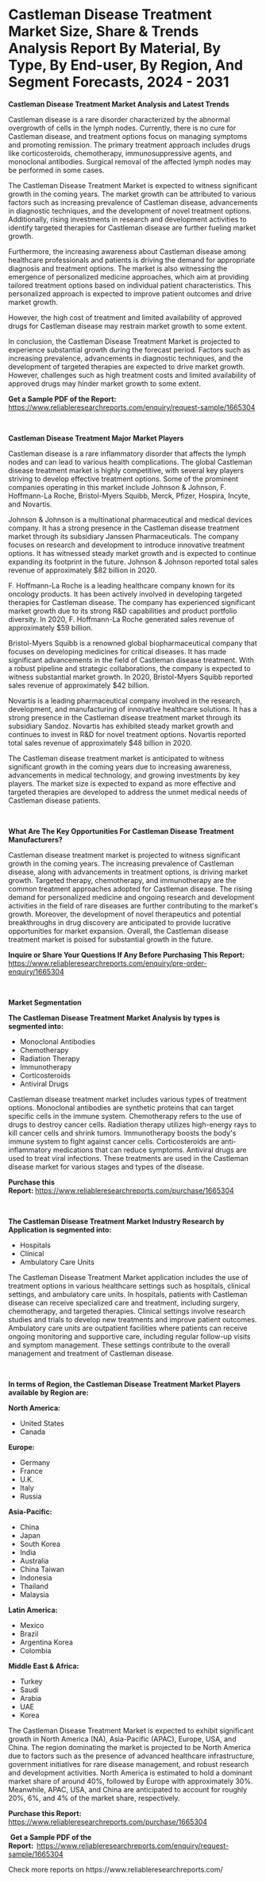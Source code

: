 <p><h1>Castleman Disease Treatment Market Size, Share & Trends Analysis Report By Material, By Type, By End-user, By Region, And Segment Forecasts, 2024 - 2031</h1></p><p><strong>Castleman Disease Treatment Market Analysis and Latest Trends</strong></p>
<p><p>Castleman disease is a rare disorder characterized by the abnormal overgrowth of cells in the lymph nodes. Currently, there is no cure for Castleman disease, and treatment options focus on managing symptoms and promoting remission. The primary treatment approach includes drugs like corticosteroids, chemotherapy, immunosuppressive agents, and monoclonal antibodies. Surgical removal of the affected lymph nodes may be performed in some cases.</p><p>The Castleman Disease Treatment Market is expected to witness significant growth in the coming years. The market growth can be attributed to various factors such as increasing prevalence of Castleman disease, advancements in diagnostic techniques, and the development of novel treatment options. Additionally, rising investments in research and development activities to identify targeted therapies for Castleman disease are further fueling market growth.</p><p>Furthermore, the increasing awareness about Castleman disease among healthcare professionals and patients is driving the demand for appropriate diagnosis and treatment options. The market is also witnessing the emergence of personalized medicine approaches, which aim at providing tailored treatment options based on individual patient characteristics. This personalized approach is expected to improve patient outcomes and drive market growth.</p><p>However, the high cost of treatment and limited availability of approved drugs for Castleman disease may restrain market growth to some extent.</p><p>In conclusion, the Castleman Disease Treatment Market is projected to experience substantial growth during the forecast period. Factors such as increasing prevalence, advancements in diagnostic techniques, and the development of targeted therapies are expected to drive market growth. However, challenges such as high treatment costs and limited availability of approved drugs may hinder market growth to some extent.</p></p>
<p><strong>Get a Sample PDF of the Report:&nbsp;</strong> <a href="https://www.reliableresearchreports.com/enquiry/request-sample/1665304">https://www.reliableresearchreports.com/enquiry/request-sample/1665304</a></p>
<p>&nbsp;</p>
<p><strong>Castleman Disease Treatment Major Market Players</strong></p>
<p><p>Castleman disease is a rare inflammatory disorder that affects the lymph nodes and can lead to various health complications. The global Castleman disease treatment market is highly competitive, with several key players striving to develop effective treatment options. Some of the prominent companies operating in this market include Johnson & Johnson, F. Hoffmann-La Roche, Bristol-Myers Squibb, Merck, Pfizer, Hospira, Incyte, and Novartis.</p><p>Johnson & Johnson is a multinational pharmaceutical and medical devices company. It has a strong presence in the Castleman disease treatment market through its subsidiary Janssen Pharmaceuticals. The company focuses on research and development to introduce innovative treatment options. It has witnessed steady market growth and is expected to continue expanding its footprint in the future. Johnson & Johnson reported total sales revenue of approximately $82 billion in 2020.</p><p>F. Hoffmann-La Roche is a leading healthcare company known for its oncology products. It has been actively involved in developing targeted therapies for Castleman disease. The company has experienced significant market growth due to its strong R&D capabilities and product portfolio diversity. In 2020, F. Hoffmann-La Roche generated sales revenue of approximately $59 billion.</p><p>Bristol-Myers Squibb is a renowned global biopharmaceutical company that focuses on developing medicines for critical diseases. It has made significant advancements in the field of Castleman disease treatment. With a robust pipeline and strategic collaborations, the company is expected to witness substantial market growth. In 2020, Bristol-Myers Squibb reported sales revenue of approximately $42 billion.</p><p>Novartis is a leading pharmaceutical company involved in the research, development, and manufacturing of innovative healthcare solutions. It has a strong presence in the Castleman disease treatment market through its subsidiary Sandoz. Novartis has exhibited steady market growth and continues to invest in R&D for novel treatment options. Novartis reported total sales revenue of approximately $48 billion in 2020.</p><p>The Castleman disease treatment market is anticipated to witness significant growth in the coming years due to increasing awareness, advancements in medical technology, and growing investments by key players. The market size is expected to expand as more effective and targeted therapies are developed to address the unmet medical needs of Castleman disease patients.</p></p>
<p>&nbsp;</p>
<p><strong>What Are The Key Opportunities For Castleman Disease Treatment Manufacturers?</strong></p>
<p><p>Castleman disease treatment market is projected to witness significant growth in the coming years. The increasing prevalence of Castleman disease, along with advancements in treatment options, is driving market growth. Targeted therapy, chemotherapy, and immunotherapy are the common treatment approaches adopted for Castleman disease. The rising demand for personalized medicine and ongoing research and development activities in the field of rare diseases are further contributing to the market's growth. Moreover, the development of novel therapeutics and potential breakthroughs in drug discovery are anticipated to provide lucrative opportunities for market expansion. Overall, the Castleman disease treatment market is poised for substantial growth in the future.</p></p>
<p><strong>Inquire or Share Your Questions If Any Before Purchasing This Report:</strong> <a href="https://www.reliableresearchreports.com/enquiry/pre-order-enquiry/1665304">https://www.reliableresearchreports.com/enquiry/pre-order-enquiry/1665304</a></p>
<p>&nbsp;</p>
<p><strong>Market Segmentation</strong></p>
<p><strong>The Castleman Disease Treatment Market Analysis by types is segmented into:</strong></p>
<p><ul><li>Monoclonal Antibodies</li><li>Chemotherapy</li><li>Radiation Therapy</li><li>Immunotherapy</li><li>Corticosteroids</li><li>Antiviral Drugs</li></ul></p>
<p><p>Castleman disease treatment market includes various types of treatment options. Monoclonal antibodies are synthetic proteins that can target specific cells in the immune system. Chemotherapy refers to the use of drugs to destroy cancer cells. Radiation therapy utilizes high-energy rays to kill cancer cells and shrink tumors. Immunotherapy boosts the body's immune system to fight against cancer cells. Corticosteroids are anti-inflammatory medications that can reduce symptoms. Antiviral drugs are used to treat viral infections. These treatments are used in the Castleman disease market for various stages and types of the disease.</p></p>
<p><strong>Purchase this Report:&nbsp;</strong><a href="https://www.reliableresearchreports.com/purchase/1665304">https://www.reliableresearchreports.com/purchase/1665304</a></p>
<p>&nbsp;</p>
<p><strong>The Castleman Disease Treatment Market Industry Research by Application is segmented into:</strong></p>
<p><ul><li>Hospitals</li><li>Clinical</li><li>Ambulatory Care Units</li></ul></p>
<p><p>The Castleman Disease Treatment Market application includes the use of treatment options in various healthcare settings such as hospitals, clinical settings, and ambulatory care units. In hospitals, patients with Castleman disease can receive specialized care and treatment, including surgery, chemotherapy, and targeted therapies. Clinical settings involve research studies and trials to develop new treatments and improve patient outcomes. Ambulatory care units are outpatient facilities where patients can receive ongoing monitoring and supportive care, including regular follow-up visits and symptom management. These settings contribute to the overall management and treatment of Castleman disease.</p></p>
<p>&nbsp;</p>
<p><strong>In terms of Region, the Castleman Disease Treatment Market Players available by Region are:</strong></p>
<p>
    <p> <strong> North America: </strong>
        <ul>
            <li>United States</li>
            <li>Canada</li>
        </ul>
        </p> 
    <p> <strong> Europe: </strong>
        <ul>
            <li>Germany</li>
            <li>France</li>
            <li>U.K.</li>
            <li>Italy</li>
            <li>Russia</li>
        </ul>
        </p> 
    <p> <strong> Asia-Pacific: </strong>
        <ul>
            <li>China</li>
            <li>Japan</li>
            <li>South Korea</li>
            <li>India</li>
            <li>Australia</li>
            <li>China Taiwan</li>
            <li>Indonesia</li>
            <li>Thailand</li>
            <li>Malaysia</li>
        </ul>
        </p> 
    <p> <strong> Latin America: </strong>
        <ul>
            <li>Mexico</li>
            <li>Brazil</li>
            <li>Argentina Korea</li>
            <li>Colombia</li>
        </ul>
        </p> 
    <p> <strong> Middle East & Africa: </strong>
        <ul>
            <li>Turkey</li>
            <li>Saudi</li>
            <li>Arabia</li>
            <li>UAE</li>
            <li>Korea</li>
        </ul>
    </p>
    </p>
<p><p>The Castleman Disease Treatment Market is expected to exhibit significant growth in North America (NA), Asia-Pacific (APAC), Europe, USA, and China. The region dominating the market is projected to be North America due to factors such as the presence of advanced healthcare infrastructure, government initiatives for rare disease management, and robust research and development activities. North America is estimated to hold a dominant market share of around 40%, followed by Europe with approximately 30%. Meanwhile, APAC, USA, and China are anticipated to account for roughly 20%, 6%, and 4% of the market share, respectively.</p></p>
<p><strong>Purchase this Report: </strong><a href="https://www.reliableresearchreports.com/purchase/1665304">https://www.reliableresearchreports.com/purchase/1665304</a></p>
<p>&nbsp;<strong>Get a Sample PDF of the Report:&nbsp;&nbsp;</strong><a href="https://www.reliableresearchreports.com/enquiry/request-sample/1665304">https://www.reliableresearchreports.com/enquiry/request-sample/1665304</a></p>
<p><strong></strong></p>
<p>Check more reports on https://www.reliableresearchreports.com/</p>